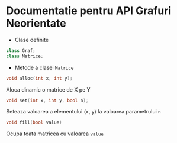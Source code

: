 # Documentatie pentru API Grafuri Neorientate

- Clase definite
```c++
class Graf;
class Matrice;
```

- Metode a clasei `Matrice`

```c++
void alloc(int x, int y);
```
Aloca dinamic o matrice de X pe Y

```c++
void set(int x, int y, bool n);
```
Seteaza valoarea a elementului (x, y) la valoarea parametrului `n`

```c++
void fill(bool value)
```
Ocupa toata matricea cu valoarea `value`


